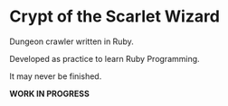 # Crypt of the Scarlet Wizard

Dungeon crawler written in Ruby.

Developed as practice to learn Ruby Programming.

It may never be finished.

**WORK IN PROGRESS**
